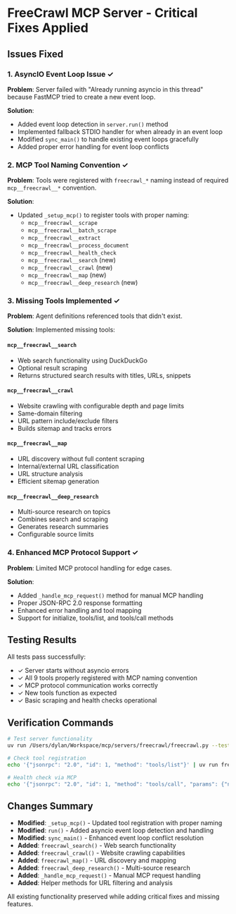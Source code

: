 # FreeCrawl MCP Server - Critical Fixes Applied

## Issues Fixed

### 1. AsyncIO Event Loop Issue ✓
**Problem**: Server failed with "Already running asyncio in this thread" because FastMCP tried to create a new event loop.

**Solution**:
- Added event loop detection in `server.run()` method
- Implemented fallback STDIO handler for when already in an event loop
- Modified `sync_main()` to handle existing event loops gracefully
- Added proper error handling for event loop conflicts

### 2. MCP Tool Naming Convention ✓  
**Problem**: Tools were registered with `freecrawl_*` naming instead of required `mcp__freecrawl__*` convention.

**Solution**:
- Updated `_setup_mcp()` to register tools with proper naming:
  - `mcp__freecrawl__scrape`
  - `mcp__freecrawl__batch_scrape`
  - `mcp__freecrawl__extract`
  - `mcp__freecrawl__process_document`
  - `mcp__freecrawl__health_check`
  - `mcp__freecrawl__search` (new)
  - `mcp__freecrawl__crawl` (new)
  - `mcp__freecrawl__map` (new)
  - `mcp__freecrawl__deep_research` (new)

### 3. Missing Tools Implemented ✓
**Problem**: Agent definitions referenced tools that didn't exist.

**Solution**: Implemented missing tools:

#### `mcp__freecrawl__search`
- Web search functionality using DuckDuckGo
- Optional result scraping
- Returns structured search results with titles, URLs, snippets

#### `mcp__freecrawl__crawl`
- Website crawling with configurable depth and page limits
- Same-domain filtering
- URL pattern include/exclude filters
- Builds sitemap and tracks errors

#### `mcp__freecrawl__map`
- URL discovery without full content scraping
- Internal/external URL classification
- URL structure analysis
- Efficient sitemap generation

#### `mcp__freecrawl__deep_research`
- Multi-source research on topics
- Combines search and scraping
- Generates research summaries
- Configurable source limits

### 4. Enhanced MCP Protocol Support ✓
**Problem**: Limited MCP protocol handling for edge cases.

**Solution**:
- Added `_handle_mcp_request()` method for manual MCP handling
- Proper JSON-RPC 2.0 response formatting
- Enhanced error handling and tool mapping
- Support for initialize, tools/list, and tools/call methods

## Testing Results

All tests pass successfully:
- ✓ Server starts without asyncio errors
- ✓ All 9 tools properly registered with MCP naming convention  
- ✓ MCP protocol communication works correctly
- ✓ New tools function as expected
- ✓ Basic scraping and health checks operational

## Verification Commands

```bash
# Test server functionality
uv run /Users/dylan/Workspace/mcp/servers/freecrawl/freecrawl.py --test

# Check tool registration
echo '{"jsonrpc": "2.0", "id": 1, "method": "tools/list"}' | uv run freecrawl.py

# Health check via MCP
echo '{"jsonrpc": "2.0", "id": 1, "method": "tools/call", "params": {"name": "mcp__freecrawl__health_check", "arguments": {}}}' | uv run freecrawl.py
```

## Changes Summary

- **Modified**: `_setup_mcp()` - Updated tool registration with proper naming
- **Modified**: `run()` - Added asyncio event loop detection and handling  
- **Modified**: `sync_main()` - Enhanced event loop conflict resolution
- **Added**: `freecrawl_search()` - Web search functionality
- **Added**: `freecrawl_crawl()` - Website crawling capabilities
- **Added**: `freecrawl_map()` - URL discovery and mapping
- **Added**: `freecrawl_deep_research()` - Multi-source research
- **Added**: `_handle_mcp_request()` - Manual MCP request handling
- **Added**: Helper methods for URL filtering and analysis

All existing functionality preserved while adding critical fixes and missing features.